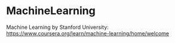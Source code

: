 # MachineLearning
Machine Learning by Stanford University: https://www.coursera.org/learn/machine-learning/home/welcome
